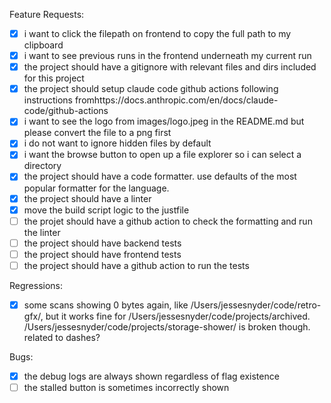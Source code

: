 Feature Requests:
- [x] i want to click the filepath on frontend to copy the full path to my clipboard
- [x] i want to see previous runs in the frontend underneath my current run
- [x] the project should have a gitignore with relevant files and dirs included for this project
- [x] the project should setup claude code github actions following instructions fromhttps://docs.anthropic.com/en/docs/claude-code/github-actions
- [x] i want to see the logo from images/logo.jpeg in the README.md but please convert the file to a png first
- [x] i do not want to ignore hidden files by default
- [x] i want the browse button to open up a file explorer so i can select a directory
- [x] the project should have a code formatter. use defaults of the most popular formatter for the language.
- [x] the project should have a linter
- [x] move the build script logic to the justfile
- [ ] the projet should have a github action to check the formatting and run the linter
- [ ] the project should have backend tests
- [ ] the project should have frontend tests
- [ ] the project should have a github action to run the tests

Regressions:
- [x] some scans showing 0 bytes again, like /Users/jessesnyder/code/retro-gfx/, but it works fine for /Users/jessesnyder/code/projects/archived. /Users/jessesnyder/code/projects/storage-shower/ is broken though. related to dashes?

Bugs:
- [x] the debug logs are always shown regardless of flag existence
- [ ] the stalled button is sometimes incorrectly shown
